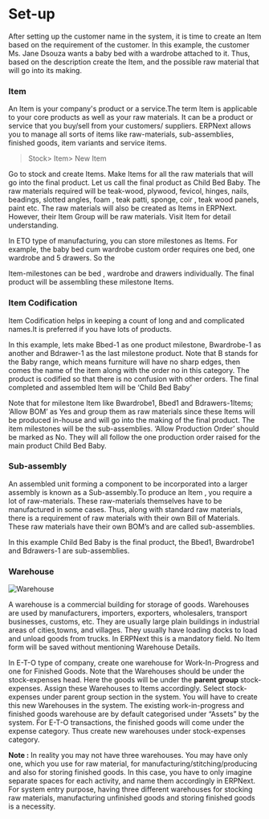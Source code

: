 # Set-up

After setting up the customer name in the system, it is time to create an Item based on the requirement of the customer. In this example, the customer Ms. Jane Dsouza wants a baby bed with a wardrobe attached to it. Thus, based on the description create the Item, and the possible raw material that will go into its making.

### Item

An Item is your company's product or a service.The term Item is applicable to your core products as well as your raw materials. It can be a product or service that you buy/sell from your customers/ suppliers. ERPNext allows you to manage all sorts of items like raw-materials, sub-assemblies, finished goods, item variants and service items.

> Stock> Item> New Item

Go to stock and create Items. Make Items for all the raw materials that will go into the final product. Let us call the final product as Child Bed Baby. The raw materials required will be teak-wood, plywood, fevicol, hinges, nails, beadings, slotted angles, foam , teak patti, sponge, coir , teak wood panels, paint etc. The raw materials will also be created as Items in ERPNext. However, their Item Group will be raw materials. Visit Item for detail understanding.

In ETO type of manufacturing, you can store milestones as Items. For example, the baby bed cum wardrobe custom order requires one bed, one wardrobe and 5 drawers. So the 

Item-milestones can be bed , wardrobe and drawers individually. The final product will be assembling these milestone Items. 

### Item Codification

Item Codification helps in keeping a count of long and and complicated names.It is preferred if you have lots of products.

In this example, lets make Bbed-1 as one product milestone, Bwardrobe-1 as another and Bdrawer-1 as the last milestone product. Note that B stands for the Baby range, which means furniture will have no sharp edges, then comes the name of the item along with the order no in this category. The product is codified so that there is no confusion with other orders. The final completed and assembled Item will be ‘Child Bed Baby’

Note that for milestone Item like Bwardrobe1, Bbed1 and Bdrawers-1Items; 
‘Allow BOM’ as Yes  and group them as raw materials since these Items will be produced in-house and will go into the making of the final product. The item milestones will be the sub-assemblies.
‘Allow Production Order’ should be marked as  No. They will all follow the one production order raised for the main product Child Bed Baby. 


### Sub-assembly
An assembled unit forming a component to be incorporated into a larger assembly is known as a Sub-assembly.To produce an Item , you require a lot of raw-materials. These raw-materials themselves have to be manufactured in some cases. Thus, along with standard raw materials, there is a requirement of raw materials with their  own Bill of Materials. These raw materials have their own BOM’s and are called sub-assemblies. 

In this example Child Bed Baby is the final product, the Bbed1, Bwardrobe1 and Bdrawers-1 are sub-assemblies.

### Warehouse

![Warehouse](/assets/frappe_io/images/erpnext/e-t-o-warehouse.jpg)

A warehouse is a commercial building for storage of goods. Warehouses are used by manufacturers, importers, exporters, wholesalers, transport businesses, customs, etc. They are usually large plain buildings in industrial areas of cities,towns, and villages. They usually have loading docks to load and unload goods from trucks. In ERPNext this is a mandatory field. No Item form will be saved without mentioning Warehouse Details.

In E-T-O type of company, create one warehouse for Work-In-Progress and one for Finished Goods. Note that the Warehouses should be under the stock-expenses head. Here the goods will be under the __parent group__ stock-expenses.  Assign these Warehouses to Items accordingly. Select stock-expenses under parent group section in the system. You will have to create this new Warehouses in the system. The existing work-in-progress and finished goods warehouse are by default categorised under “Assets” by the system. For E-T-O transactions, the finished goods will come under the
expense category. Thus create new warehouses under stock-expenses category.

__Note :__ In reality you may not have three warehouses. You may have only one, which you use for raw material, for manufacturing/stitching/producing and also for storing finished goods. In this case, you have to only imagine separate spaces for each activity, and name them accordingly in ERPNext. For system entry purpose, having three different warehouses for stocking raw materials, manufacturing unfinished goods and storing finished goods is a necessity. 
